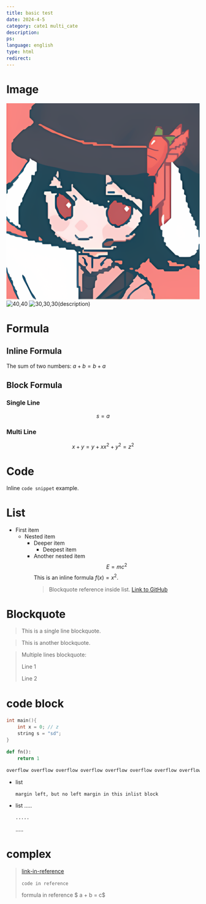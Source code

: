 ```yaml
---
title: basic test
date: 2024-4-5
category: cate1 multi_cate
description:
ps:
language: english
type: html
redirect:
---
```



# Image

![50](./pic/end.png)
![40,40](./pic/end.png,./pic/end.png)
![30,30,30](./pic/end.png,./pic/end.png,./pic/end.png)(description)

# Formula

## Inline Formula
The sum of two numbers: $a + b = b + a$

## Block Formula
### Single Line
$$ s = a $$

### Multi Line
$$
x + y = y + x
x^2 + y^2 = z^2
$$

# Code

Inline `code snippet` example.

# List

- First item
  - Nested item
    - Deeper item
      - Deepest item
    - Another nested item
      $$ E = mc^2 $$
      This is an inline formula $f(x) = x^2$.
      > Blockquote reference inside list.
      [Link to GitHub](https://github.com)

# Blockquote

> This is a single line blockquote.

> This is another blockquote.

> Multiple lines blockquote:
> 
> Line 1
> 
> Line 2

# code block

```cpp
int main(){
    int x = 0; // z
    string s = "sd";
}
```
```python
def fn():
    return 1
```
```txt
overflow overflow overflow overflow overflow overflow overflow overflow overflow overflow overflow overflow overflow 
```
- list
  ```txt
  margin left, but no left margin in this inlist block
  ```

- list
  .....
  ```txt
  .....
  ```
  .....

# complex

> [link-in-reference](https://github.com)
> 
> `code in reference`
> 
> formula in reference $ a + b = c$